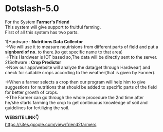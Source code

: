 # Dotslash-5.0
For the System ****Farmer's Friend****<br>
This system will give support to fruitful farming.<br>
First of all this system has two parts.<br>

1)Hardware : **Nutritions Data Collector**<br>
    →We will use it to measure neutrisions from different parts of field and put a **signbord of no.** to there.(to get specific name to that area)<br>
    →This Hardwear is IOT based so,The data will be directly sent to the server.<br>
2)Software : **Crop Predictor**<br>
    →Now our app/website will analyze the data(get through Hardwear) and check for suitable crops according to the weather(that is given by Farmer).<br>

→When a farmer selects a crop then our program will help him to give suggestions for nutritions that should be added to specific parts of the field for better growth of crops.<br>
→The Farmer can go through the whole procedure the 2nd time after he/she starts farming the crop to get continuous knowledge of soil and guidelines for fertilizing the soil.

**WEBSITE LINK:point_down:**<br>
https://sites.google.com/view/friend2farmers
